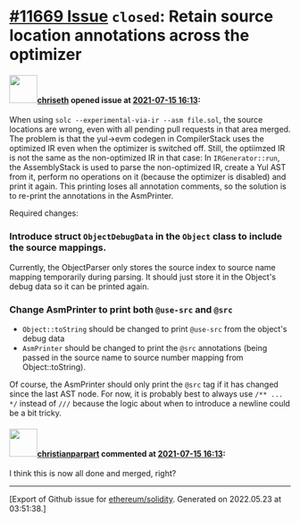 # [\#11669 Issue](https://github.com/ethereum/solidity/issues/11669) `closed`: Retain source location annotations across the optimizer

#### <img src="https://avatars.githubusercontent.com/u/9073706?v=4" width="50">[chriseth](https://github.com/chriseth) opened issue at [2021-07-15 16:13](https://github.com/ethereum/solidity/issues/11669):

When using `solc --experimental-via-ir --asm file.sol`, the source locations are wrong, even with all pending pull requests in that area merged. The problem is that the yul->evm codegen in CompilerStack uses the optimized IR even when the optimizer is switched off. Still, the optiimzed IR is not the same as the non-optimized IR in that case: In `IRGenerator::run`, the AssemblyStack is used to parse the non-optimized IR, create a Yul AST from it, perform no operations on it (because the optimizer is disabled) and print it again. This printing loses all annotation comments, so the solution is to re-print the annotations in the AsmPrinter.

Required changes:

### Introduce struct `ObjectDebugData` in the `Object` class to include the source mappings.

Currently, the ObjectParser only stores the source index to source name mapping temporarily during parsing. It should just store it in the Object's debug data so it can be printed again.

### Change AsmPrinter to print both `@use-src` and `@src`

 - `Object::toString` should be changed to print `@use-src` from the object's debug data
 - `AsmPrinter` should be changed to print the `@src` annotations (being passed in the source name to source number mapping from Object::toString).

Of course, the AsmPrinter should only print the `@src` tag if it has changed since the last AST node.
For now, it is probably best to always use `/** ... */` instead of `///` because the logic about when to introduce a newline could be a bit tricky.


#### <img src="https://avatars.githubusercontent.com/u/56763?u=3e46099035fcc96e01be5297c24450bf40d92134&v=4" width="50">[christianparpart](https://github.com/christianparpart) commented at [2021-07-15 16:13](https://github.com/ethereum/solidity/issues/11669#issuecomment-892556200):

I think this is now all done and merged, right?


-------------------------------------------------------------------------------



[Export of Github issue for [ethereum/solidity](https://github.com/ethereum/solidity). Generated on 2022.05.23 at 03:51:38.]
